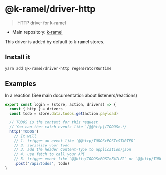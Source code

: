 # @k-ramel/driver-http
> HTTP driver for k-ramel

 - Main repository: [k-ramel](https://github.com/alakarteio/k-ramel)

This driver is added by default to k-ramel stores.

## Install it
`yarn add @k-ramel/driver-http regeneratorRuntime`

## Examples
In a reaction (See main documentation about listeners/reactions)
```js
export const login = (store, action, drivers) => {
  const { http } = drivers
  const todo = store.data.todos.get(action.payload)

  // TODOS is the context for this request
  // You can then catch events like `/@@http\/TODOS>.*/
  http('TODOS')
    // It will
    // 1. trigger an event like `@@http/TODOS>POST>STARTED`
    // 2. serialize your todo
    // 3. add the header Content-Type to application/json
    // 4. use fetch to call your API
    // 5. trigger event like `@@http/TODOS>POST>FAILED` or `@@http/TODOS>POST>ENDED`
    .post('/api/todos', todo)
}
```
